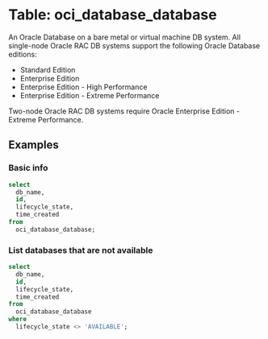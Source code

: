 # Table: oci_database_database

An Oracle Database on a bare metal or virtual machine DB system.
All single-node Oracle RAC DB systems support the following Oracle Database editions:

- Standard Edition
- Enterprise Edition
- Enterprise Edition - High Performance
- Enterprise Edition - Extreme Performance

Two-node Oracle RAC DB systems require Oracle Enterprise Edition - Extreme Performance.

## Examples

### Basic info

```sql
select
  db_name,
  id,
  lifecycle_state,
  time_created
from
  oci_database_database;
```

### List databases that are not available

```sql
select
  db_name,
  id,
  lifecycle_state,
  time_created
from
  oci_database_database
where
  lifecycle_state <> 'AVAILABLE';
```

